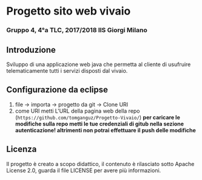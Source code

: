 # Progetto sito web vivaio
### **Gruppo 4, 4°a TLC, 2017/2018   IIS Giorgi Milano** 

## Introduzione
Sviluppo di una applicazione web java che permetta al cliente di usufruire telematicamente tutti i servizi disposti dal vivaio.

## Configurazione da eclipse
1. file -> importa -> progetto da git -> Clone URI
2. come URI metti L'URL della pagina web della repo (`https://github.com/tomganguz/Progetto-Vivaio/`)
   **per caricare le modifiche sulla repo metti le tue credenziali di gitub nella sezione autenticazione! altrimenti non potrai effettuare    il push delle modifiche**

## Licenza
Il progetto è creato a scopo didattico, il contenuto è rilasciato sotto Apache License 2.0, guarda il file LICENSE per avere più informazioni.
